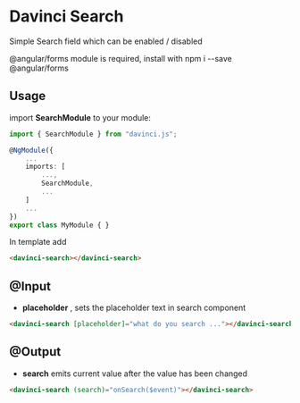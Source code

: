 # Davinci Search

Simple Search field which can be enabled / disabled

<aside class="notice">
@angular/forms module is required, install with npm i --save @angular/forms
</aside>

## Usage

import **SearchModule** to your module:

```ts
import { SearchModule } from "davinci.js";

@NgModule({
    ...
    imports: [
        ...,
        SearchModule,
        ...
    ]
    ...
})
export class MyModule { }
```

In template add

```html
<davinci-search></davinci-search>
```

## @Input

- **placeholder** , sets the placeholder text in search component

```html
<davinci-search [placeholder]="what do you search ..."></davinci-search>
```

## @Output

- **search** emits current value after the value has been changed

```html
<davinci-search (search)="onSearch($event)"></davinci-search>
```
